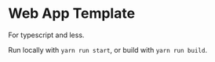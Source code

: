 # Web App Template

For typescript and less.

Run locally with `yarn run start`, or build with `yarn run build`.

